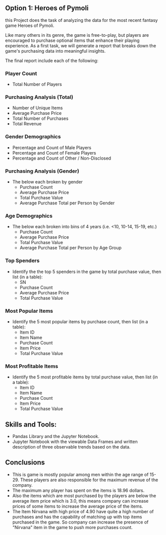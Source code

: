## Option 1: Heroes of Pymoli

this Project does the task of analyzing the data for the most recent fantasy game Heroes of Pymoli.

Like many others in its genre, the game is free-to-play, but players are encouraged to purchase optional items that enhance their playing experience. As a first task, we will generate a report that breaks down the game's purchasing data into meaningful insights.

The final report include each of the following:

### Player Count

* Total Number of Players

### Purchasing Analysis (Total)

* Number of Unique Items
* Average Purchase Price
* Total Number of Purchases
* Total Revenue

### Gender Demographics

* Percentage and Count of Male Players
* Percentage and Count of Female Players
* Percentage and Count of Other / Non-Disclosed

### Purchasing Analysis (Gender)

* The below each broken by gender
  * Purchase Count
  * Average Purchase Price
  * Total Purchase Value
  * Average Purchase Total per Person by Gender

### Age Demographics

* The below each broken into bins of 4 years (i.e. &lt;10, 10-14, 15-19, etc.)
  * Purchase Count
  * Average Purchase Price
  * Total Purchase Value
  * Average Purchase Total per Person by Age Group

### Top Spenders

* Identify the the top 5 spenders in the game by total purchase value, then list (in a table):
  * SN
  * Purchase Count
  * Average Purchase Price
  * Total Purchase Value

### Most Popular Items

* Identify the 5 most popular items by purchase count, then list (in a table):
  * Item ID
  * Item Name
  * Purchase Count
  * Item Price
  * Total Purchase Value

### Most Profitable Items

* Identify the 5 most profitable items by total purchase value, then list (in a table):
  * Item ID
  * Item Name
  * Purchase Count
  * Item Price
  * Total Purchase Value

## Skills and Tools:

* Pandas Library and the Jupyter Notebook.
* Jupyter Notebook with the viewable Data Frames and written description of three observable trends based on the data.

## Conclusions
* This is game is mostly popular among men within the age range of 15-29. These players are also responsible for the maximum revenue of the company.
* The maximum any player has spent on the items is 18.96 dollars.
* Also the items which are most purchased by the players are below the average item price which is 3.0, this means company can increase prices of some items to increase the average price of the items.
* The Item Nirvana with high price of 4.90 have quite a high number of purchases and has the capability of matching up with top items purchased in the game. So company can increase the presence of "Nirvana" item in the game to push more purchases count.
